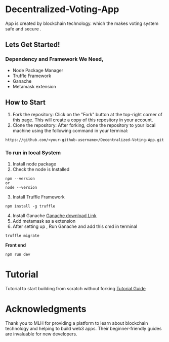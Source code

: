# Decentralized-Voting-App
App is created by blockchain technology. which the makes voting system safe and secure .

## Lets Get Started!
### Dependency and Framework We Need,
* Node Package Manager
* Truffle Framework
* Ganache
* Metamask extension
  
## How to Start
1. Fork the repository: Click on the "Fork" button at the top-right corner of this page. This will create a copy of this repository in your account.
2. Clone the repository: After forking, clone the repository to your local machine using the following command in your terminal:
```
https://github.com/<your-github-username>/Decentralized-Voting-App.git
```
### To run in local System
1. Install node package
2. Check the node is Installed
```
npm --version
or
node --version
```
3. Install Truffle Framework
```
npm install -g truffle
```
4.  Install Ganache
[Ganache download Link](https://archive.trufflesuite.com/ganache/)
5.  Add metamask as a extension
6.  After setting up , Run Ganache and add this cmd in terminal
```
truffle migrate
```
 **Front end**
```
npm run dev
```

# Tutorial 
Tutorial to start building from scratch without forking
[Tutorial Guide](https://www.dappuniversity.com/articles/the-ultimate-ethereum-dapp-tutorial)

# Acknowledgments
Thank you to MLH for providing a platform to learn about blockchain technology and helping to build web3 apps. Their beginner-friendly guides are invaluable for new developers.
